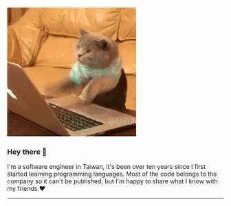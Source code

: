 ![](https://raw.githubusercontent.com/weisunglee/weisunglee/master/coding.gif)

### Hey there 👋
I'm a software engineer in Taiwan, it's been over ten years since I first started learning programming languages. Most of the code belongs to the company so it can't be published, but I'm happy to share what I know with my friends.:heart: 

---

<!--
**weisunglee/weisunglee** is a ✨ _special_ ✨ repository because its `README.md` (this file) appears on your GitHub profile.

Here are some ideas to get you started:

- 🔭 I’m currently working on ...
- 🌱 I’m currently learning ...
- 👯 I’m looking to collaborate on ...
- 🤔 I’m looking for help with ...
- 💬 Ask me about ...
- 📫 How to reach me: ...
- 😄 Pronouns: ...
- ⚡ Fun fact: ...
-->
